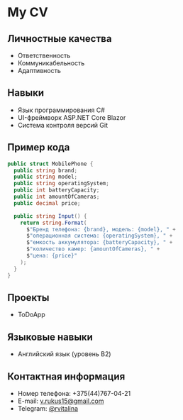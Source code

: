 # My CV

## Личностные качества
- Ответственность
- Коммуникабельность
- Адаптивность

## Навыки
- Язык программирования C#
- UI-фреймворк ASP.NET Core Blazor
- Система контроля версий Git

## Пример кода
```csharp
public struct MobilePhone {
  public string brand;
  public string model;
  public string operatingSystem;
  public int batteryCapacity;
  public int amountOfCameras;
  public decimal price;

  public string Input() {
    return string.Format(
      $"Бренд телефона: {brand}, модель: {model}, " +
      $"операционная система: {operatingSystem}, " +
      $"емкость аккумулятора: {batteryCapacity}, " +
      $"количество камер: {amountOfCameras}, " +
      $"цена: {price}"
    );
  }
}
```

## Проекты
- ToDoApp

## Языковые навыки
- Английский язык (уровень B2)

## Контактная информация
- Номер телефона: +375(44)767-04-21
- E-mail: v.rukus15@gmail.com
- Telegram: [@rvitalina](https://t.me/rvitalina)